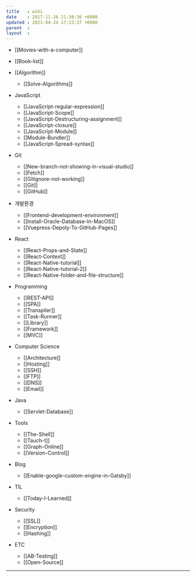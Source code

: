 ```yaml
---
title   : wiki
date    : 2017-11-26 21:38:36 +0900
updated : 2021-04-24 17:22:37 +0900
parent  : 
layout  :
---
```


* [[Movies-with-a-computer]] 
* [[Book-list]]
* [[Algorithm]]
	* [[Solve-Algorithms]]
* JavaScript
	* [[JavaScript-regular-expression]]
	* [[JavaScript-Scope]]
	* [[JavaScript-Destructuring-assignment]]
	* [[JavaScript-closure]]
	* [[JavaScript-Module]]
	* [[Module-Bundler]]
	* [[JavaScript-Spread-syntax]]

* Git
	* [[New-branch-not-showing-in-visual-studio]]
	* [[Fetch]]
	* [[Gitignore-not-working]]
	* [[Git]]
	* [[GitHub]]
* 개발환경
	* [[Frontend-development-environment]]
	* [[Install-Oracle-Database-In-MacOS]]
	* [[Vuepress-Depoly-To-GitHub-Pages]]
* React
	* [[React-Props-and-State]]
	* [[React-Context]]
	* [[React-Native-tutorial]]
	* [[React-Native-tutorial-2]]
	* [[React-Native-folder-and-file-structure]]

* Programming 
	* [[REST-API]]
	* [[SPA]]
	* [[Transpiler]]
	* [[Task-Runner]]
	* [[Library]]
	* [[Framework]]
	* [[MVC]]

* Computer Science
	* [[Architecture]]
	* [[Hosting]]
	* [[SSH]]
	* [[FTP]]
	* [[DNS]]
	* [[Email]]
* Java
	* [[Servlet-Database]] 
* Tools
	* [[The-Shell]]
	* [[Tauch-t]]
	* [[Graph-Online]]
	* [[Version-Control]]

* Blog
	* [[Enable-google-custom-engine-in-Gatsby]]
* TIL
	* [[Today-I-Learned]]
* Security 
	* [[SSL]]
	* [[Encryption]]
	* [[Hashing]]
* ETC
	* [[AB-Testing]]
	* [[Open-Source]] 

---


